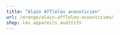 ```yaml
---
title: "Alain Afflelou acousticien"
url: /orange/alain-afflelou-acousticien/
shop: les appareils auditifs
---
```

